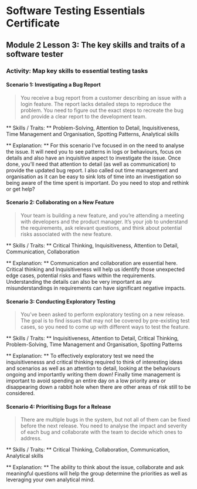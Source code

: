 # Software Testing Essentials Certificate

## Module 2 Lesson 3: The key skills and traits of a software tester

### Activity: Map key skills to essential testing tasks 

#### Scenario 1: Investigating a Bug Report

> You receive a bug report from a customer describing an issue with a login feature. The report lacks detailed steps to reproduce the problem. You need to figure out the exact steps to recreate the bug and provide a clear report to the development team.

** Skills / Traits: ** Problem-Solving, Attention to Detail, Inquisitiveness, Time Management and Organisation, Spotting Patterns, Analytical skills

** Explanation: ** For this scenario I've focused in on the need to analyse the issue. It will need you to see patterns in logs or behaviours, focus on details and also have an inquisitive aspect to investigate the issue. Once done, you'll need that attention to detail (as well as communication) to provide the updated bug report. I also called out time management and organisation as it can be easy to sink lots of time into an investigation so being aware of the time spent is important. Do you need to stop and rethink or get help?

#### Scenario 2: Collaborating on a New Feature

> Your team is building a new feature, and you’re attending a meeting with developers and the product manager. It’s your job to understand the requirements, ask relevant questions, and think about potential risks associated with the new feature.

** Skills / Traits: ** Critical Thinking, Inquisitiveness, Attention to Detail, Communication, Collaboration

** Explanation: ** Communication and collaboration are essential here. Critical thinking and Inquisitiveness will help us identify those unexpected edge cases, potential risks and flaws within the requirements. Understanding the details can also be very important as any misunderstandings in requirements can have significant negative impacts.

#### Scenario 3: Conducting Exploratory Testing

> You’ve been asked to perform exploratory testing on a new release. The goal is to find issues that may not be covered by pre-existing test cases, so you need to come up with different ways to test the feature.

** Skills / Traits: ** Inquisitiveness, Attention to Detail, Critical Thinking, Problem-Solving, Time Management and Organisation, Spotting Patterns

** Explanation: ** To effectively exploratory test we need the inquisitivenesss and critical thinking required to think of interesting ideas and scenarios as well as an attention to detail, looking at the behaviours ongoing and importantly writing them down! Finally time management is important to avoid spending an entire day on a low priority area or disappearing down a rabbit hole when there are other areas of risk still to be considered.

#### Scenario 4: Prioritising Bugs for a Release

> There are multiple bugs in the system, but not all of them can be fixed before the next release. You need to analyse the impact and severity of each bug and collaborate with the team to decide which ones to address.

** Skills / Traits: ** Critical Thinking, Collaboration, Communication, Analytical skills

** Explanation: ** The ability to think about the issue, collaborate and ask meaningful questions will help the group determine the priorities as well as leveraging your own analytical mind.
